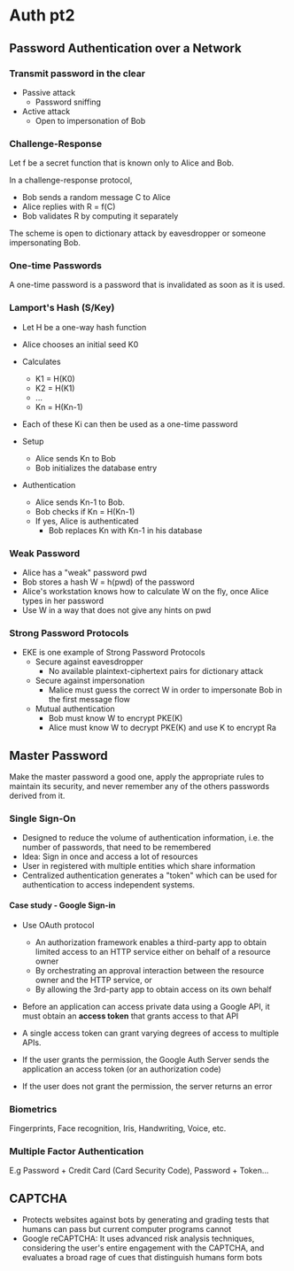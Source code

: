 # Auth pt2

## Password Authentication over a Network

### Transmit password in the clear

- Passive attack
  - Password sniffing
- Active attack
  - Open to impersonation of Bob

### Challenge-Response

Let f be a secret function that is known only to Alice and Bob.

In a challenge-response protocol,
- Bob sends a random message C to Alice
- Alice replies with R = f(C)
- Bob validates R by computing it separately

The scheme is open to dictionary attack by eavesdropper or someone impersonating Bob.

### One-time Passwords

A one-time password is a password that is invalidated as soon as it is used.

### Lamport's Hash (S/Key)

- Let H be a one-way hash function
- Alice chooses an initial seed K0
- Calculates
  - K1 = H(K0)
  - K2 = H(K1)
  - ...
  - Kn = H(Kn-1)
- Each of these Ki can then be used as a one-time password

- Setup 
  - Alice sends Kn to Bob
  - Bob initializes the database entry
- Authentication
  - Alice sends Kn-1 to Bob.
  - Bob checks if Kn = H(Kn-1)
  - If yes, Alice is authenticated
    - Bob replaces Kn with Kn-1 in his database

### Weak Password

- Alice has a "weak" password pwd
- Bob stores a hash W = h(pwd) of the password
- Alice's workstation knows how to calculate W on the fly, once Alice types in her password
- Use W in a way that does not give any hints on pwd

### Strong Password Protocols

- EKE is one example of Strong Password Protocols
  - Secure against eavesdropper
    - No available plaintext-ciphertext pairs for dictionary attack
  - Secure against impersonation
    - Malice must guess the correct W in order to impersonate Bob in the first message flow
  - Mutual authentication
    - Bob must know W to encrypt PKE(K)
    - Alice must know W to decrypt PKE(K) and use K to encrypt Ra

## Master Password

Make the master password a good one, apply the appropriate rules to maintain its security, and never remember any of the others passwords derived from it.

### Single Sign-On

- Designed to reduce the volume of authentication information, i.e. the number of passwords, that need to be remembered
- Idea: Sign in once and access a lot of resources
- User in registered with multiple entities which share information
- Centralized authentication generates a "token" which can be used for authentication to access independent systems.

#### Case study - Google Sign-in

- Use OAuth protocol
  - An authorization framework enables a third-party app to obtain limited access to an HTTP service either on behalf of a resource owner
  - By orchestrating an approval interaction between the resource owner and the HTTP service, or
  - By allowing the 3rd-party app to obtain access on its own behalf

- Before an application can access private data using a Google API, it must obtain an **access token** that grants access to that API
- A single access token can grant varying degrees of access to multiple APIs.
- If the user grants the permission, the Google Auth Server sends the application an access token (or an authorization code)
- If the user does not grant the permission, the server returns an error

### Biometrics

Fingerprints, Face recognition, Iris, Handwriting, Voice, etc.

### Multiple Factor Authentication

E.g Password + Credit Card (Card Security Code), Password + Token...

## CAPTCHA

- Protects websites against bots by generating and grading tests that humans can pass but current computer programs cannot
- Google reCAPTCHA: It uses advanced risk analysis techniques, considering the user's entire engagement with the CAPTCHA, and evaluates a broad rage of cues that distinguish humans form bots



